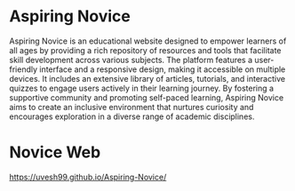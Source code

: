 # Aspiring Novice
Aspiring Novice is an educational website designed to empower learners of all ages by providing a rich repository of resources and tools that facilitate skill development across various subjects. 
The platform features a user-friendly interface and a responsive design, making it accessible on multiple devices. It includes an extensive library of articles, tutorials, and interactive quizzes 
to engage users actively in their learning journey. By fostering a supportive community and promoting self-paced learning, Aspiring Novice aims to create an inclusive environment that nurtures 
curiosity and encourages exploration in a diverse range of academic disciplines.

# Novice Web
https://uvesh99.github.io/Aspiring-Novice/
